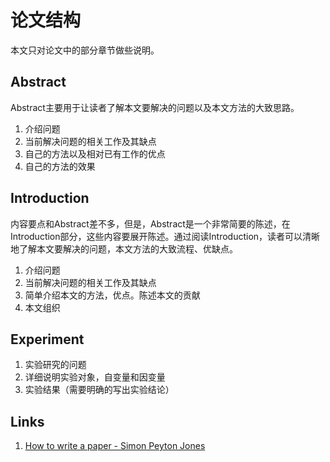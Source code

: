 # 论文结构

本文只对论文中的部分章节做些说明。

## Abstract

Abstract主要用于让读者了解本文要解决的问题以及本文方法的大致思路。

1. 介绍问题
2. 当前解决问题的相关工作及其缺点
3. 自己的方法以及相对已有工作的优点
4. 自己的方法的效果

## Introduction

内容要点和Abstract差不多，但是，Abstract是一个非常简要的陈述，在Introduction部分，这些内容要展开陈述。通过阅读Introduction，读者可以清晰地了解本文要解决的问题，本文方法的大致流程、优缺点。

1. 介绍问题
2. 当前解决问题的相关工作及其缺点
3. 简单介绍本文的方法，优点。陈述本文的贡献
4. 本文组织

## Experiment

1. 实验研究的问题
2. 详细说明实验对象，自变量和因变量
3. 实验结果（需要明确的写出实验结论）


## Links

1. [How to write a paper - Simon Peyton Jones](http://research.microsoft.com/en-us/um/people/simonpj/papers/giving-a-talk/writing-a-paper-slides.pdf)